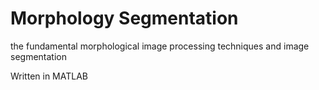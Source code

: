 # Morphology Segmentation
 the fundamental morphological image processing techniques and image segmentation


Written in MATLAB
